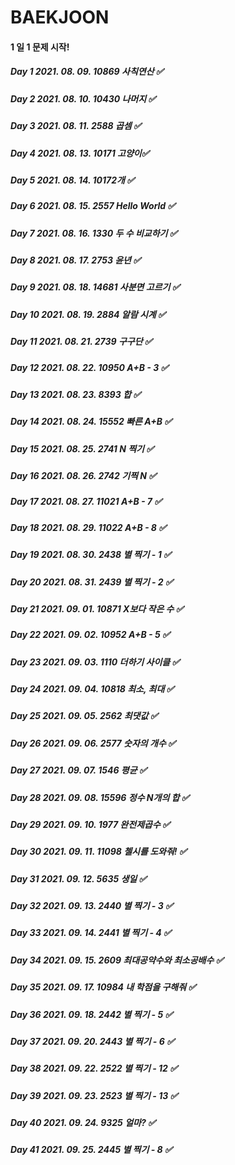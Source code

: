# BAEKJOON

#### 1 일 1 문제 시작! 

##### Day  1 2021. 08. 09. 10869 사칙연산 ✅
##### Day  2 2021. 08. 10. 10430 나머지 ✅
##### Day  3 2021. 08. 11. 2588	곱셈 ✅
##### Day  4 2021. 08. 13. 10171 고양이✅
##### Day  5 2021. 08. 14. 10172개 ✅
##### Day  6 2021. 08. 15. 2557	Hello World ✅
##### Day  7 2021. 08. 16. 1330	두 수 비교하기 ✅
##### Day  8 2021. 08. 17. 2753	윤년 ✅
##### Day  9 2021. 08. 18. 14681 사분면 고르기 ✅
##### Day 10 2021. 08. 19. 2884	알람 시계 ✅
##### Day 11 2021. 08. 21. 2739	구구단 ✅
##### Day 12 2021. 08. 22. 10950 A+B - 3 ✅
##### Day 13 2021. 08. 23. 8393	합 ✅
##### Day 14 2021. 08. 24. 15552 빠른 A+B ✅
##### Day 15 2021. 08. 25. 2741	N 찍기 ✅
##### Day 16 2021. 08. 26. 2742	기찍 N ✅
##### Day 17 2021. 08. 27. 11021 A+B - 7 ✅
##### Day 18 2021. 08. 29. 11022 A+B - 8 ✅
##### Day 19 2021. 08. 30. 2438	별 찍기 - 1 ✅
##### Day 20 2021. 08. 31. 2439	별 찍기 - 2 ✅
##### Day 21 2021. 09. 01. 10871 X보다 작은 수 ✅
##### Day 22 2021. 09. 02. 10952 A+B - 5 ✅
##### Day 23 2021. 09. 03. 1110 더하기 사이클 ✅
##### Day 24 2021. 09. 04. 10818 최소, 최대 ✅
##### Day 25 2021. 09. 05. 2562	최댓값 ✅
##### Day 26 2021. 09. 06. 2577	숫자의 개수 ✅
##### Day 27 2021. 09. 07. 1546	평균 ✅
##### Day 28 2021. 09. 08. 15596 정수 N개의 합 ✅
##### Day 29 2021. 09. 10. 1977 완전제곱수 ✅
##### Day 30 2021. 09. 11. 11098 첼시를 도와줘! ✅
##### Day 31 2021. 09. 12. 5635	생일 ✅
##### Day 32 2021. 09. 13. 2440	별 찍기 - 3 ✅
##### Day 33 2021. 09. 14. 2441	별 찍기 - 4 ✅
##### Day 34 2021. 09. 15. 2609 최대공약수와 최소공배수 ✅
##### Day 35 2021. 09. 17. 10984 내 학점을 구해줘 ✅
##### Day 36 2021. 09. 18. 2442	별 찍기 - 5 ✅
##### Day 37 2021. 09. 20. 2443	별 찍기 - 6 ✅
##### Day 38 2021. 09. 22. 2522	별 찍기 - 12 ✅
##### Day 39 2021. 09. 23. 2523	별 찍기 - 13 ✅
##### Day 40 2021. 09. 24. 9325	얼마? ✅
##### Day 41 2021. 09. 25. 2445	별 찍기 - 8 ✅
